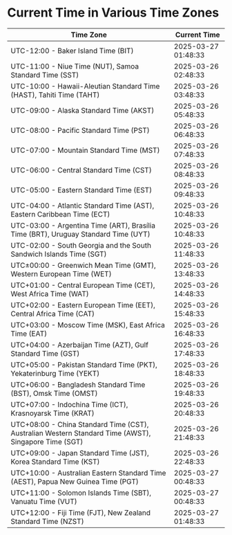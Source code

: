 # Current Time in Various Time Zones

| Time Zone | Current Time |
|-----------|--------------|
| UTC-12:00 - Baker Island Time (BIT) | 2025-03-27 01:48:33 |
| UTC-11:00 - Niue Time (NUT), Samoa Standard Time (SST) | 2025-03-26 02:48:33 |
| UTC-10:00 - Hawaii-Aleutian Standard Time (HAST), Tahiti Time (TAHT) | 2025-03-26 03:48:33 |
| UTC-09:00 - Alaska Standard Time (AKST) | 2025-03-26 05:48:33 |
| UTC-08:00 - Pacific Standard Time (PST) | 2025-03-26 06:48:33 |
| UTC-07:00 - Mountain Standard Time (MST) | 2025-03-26 07:48:33 |
| UTC-06:00 - Central Standard Time (CST) | 2025-03-26 08:48:33 |
| UTC-05:00 - Eastern Standard Time (EST) | 2025-03-26 09:48:33 |
| UTC-04:00 - Atlantic Standard Time (AST), Eastern Caribbean Time (ECT) | 2025-03-26 10:48:33 |
| UTC-03:00 - Argentina Time (ART), Brasília Time (BRT), Uruguay Standard Time (UYT) | 2025-03-26 10:48:33 |
| UTC-02:00 - South Georgia and the South Sandwich Islands Time (SGT) | 2025-03-26 11:48:33 |
| UTC±00:00 - Greenwich Mean Time (GMT), Western European Time (WET) | 2025-03-26 13:48:33 |
| UTC+01:00 - Central European Time (CET), West Africa Time (WAT) | 2025-03-26 14:48:33 |
| UTC+02:00 - Eastern European Time (EET), Central Africa Time (CAT) | 2025-03-26 15:48:33 |
| UTC+03:00 - Moscow Time (MSK), East Africa Time (EAT) | 2025-03-26 16:48:33 |
| UTC+04:00 - Azerbaijan Time (AZT), Gulf Standard Time (GST) | 2025-03-26 17:48:33 |
| UTC+05:00 - Pakistan Standard Time (PKT), Yekaterinburg Time (YEKT) | 2025-03-26 18:48:33 |
| UTC+06:00 - Bangladesh Standard Time (BST), Omsk Time (OMST) | 2025-03-26 19:48:33 |
| UTC+07:00 - Indochina Time (ICT), Krasnoyarsk Time (KRAT) | 2025-03-26 20:48:33 |
| UTC+08:00 - China Standard Time (CST), Australian Western Standard Time (AWST), Singapore Time (SGT) | 2025-03-26 21:48:33 |
| UTC+09:00 - Japan Standard Time (JST), Korea Standard Time (KST) | 2025-03-26 22:48:33 |
| UTC+10:00 - Australian Eastern Standard Time (AEST), Papua New Guinea Time (PGT) | 2025-03-27 00:48:33 |
| UTC+11:00 - Solomon Islands Time (SBT), Vanuatu Time (VUT) | 2025-03-27 00:48:33 |
| UTC+12:00 - Fiji Time (FJT), New Zealand Standard Time (NZST) | 2025-03-27 01:48:33 |
